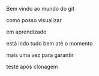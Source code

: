 Bem vindo ao mundo do git

como posso visualizar

em aprendizado


está indo tudo bem até o momento

mais uma vez para garantir

teste após clonagem